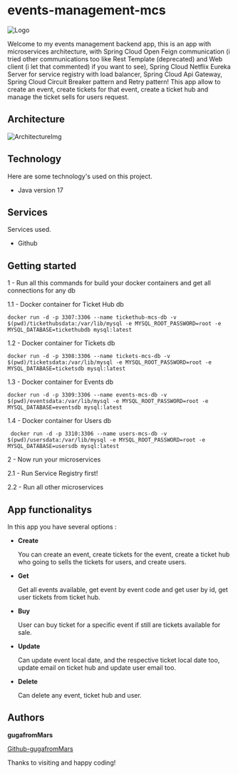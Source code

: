 # events-management-mcs

![Logo](https://www.moretimepa.co.uk/wp-content/uploads/shutterstock_378811030.jpg)

Welcome to my events management backend app, this is an app with microservices architecture, with Spring Cloud Open Feign communication (i tried other communications too like Rest Template (deprecated) and Web client (i let that commented) if you want to see), Spring Cloud Netflix Eureka Server for service registry with load balancer, Spring Cloud Api Gateway, Spring Cloud Circuit Breaker pattern and Retry pattern!
This app allow to create an event, create tickets for that event, create a ticket hub and manage the ticket sells for users request.

## Architecture

![ArchitectureImg](https://github.com/gugafromMARS/events-management-mcs/assets/116969206/77981e87-0fae-49c6-8edc-e9ccf64a0225)



## Technology

Here are some technology's used on this project.

* Java version 17

## Services

Services used.

* Github

## Getting started

1 - Run all this commands for build your docker containers and get all connections for any db

 1.1 - Docker container for Ticket Hub db
```shell script
docker run -d -p 3307:3306 --name tickethub-mcs-db -v $(pwd)/tickethubsdata:/var/lib/mysql -e MYSQL_ROOT_PASSWORD=root -e MYSQL_DATABASE=tickethubdb mysql:latest
```
 1.2 - Docker container for Tickets db
```shell script
docker run -d -p 3308:3306 --name tickets-mcs-db -v $(pwd)/ticketsdata:/var/lib/mysql -e MYSQL_ROOT_PASSWORD=root -e MYSQL_DATABASE=ticketsdb mysql:latest
```
 1.3 - Docker container for Events db
```shell script
docker run -d -p 3309:3306 --name events-mcs-db -v $(pwd)/eventsdata:/var/lib/mysql -e MYSQL_ROOT_PASSWORD=root -e MYSQL_DATABASE=eventsdb mysql:latest
```
 1.4 - Docker container for Users db
```shell script
 docker run -d -p 3310:3306 --name users-mcs-db -v $(pwd)/usersdata:/var/lib/mysql -e MYSQL_ROOT_PASSWORD=root -e MYSQL_DATABASE=usersdb mysql:latest
```

2 - Now run your microservices

 2.1 - Run Service Registry first!

 2.2 - Run all other microservices

## App functionalitys

In this app you have several options :

* **Create**

  You can create an event, create tickets for the event, create a ticket hub who going to sells the tickets for users, and create users.

* **Get**

  Get all events available, get event by event code and get user by id, get user tickets from ticket hub.

* **Buy**
  
  User can buy ticket for a specific event if still are tickets available for sale.

* **Update**

  Can update event local date, and the respective ticket local date too, update email on ticket hub and update user email too.

* **Delete**

  Can delete any event, ticket hub and user.
 
## Authors

**gugafromMars**

[Github-gugafromMars](https://github.com/gugafromMARS)

Thanks to visiting and happy coding!
